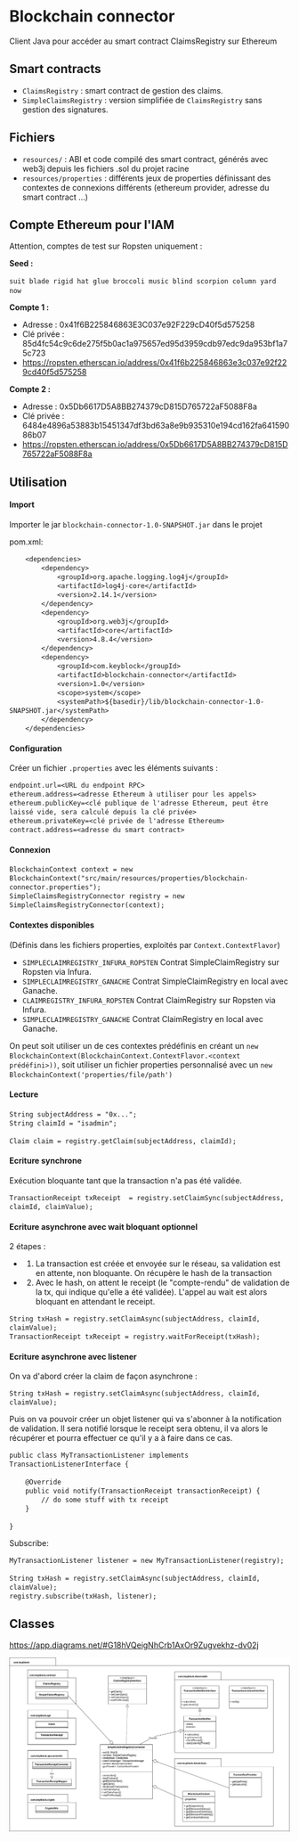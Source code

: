 # Blockchain connector

Client Java pour accéder au smart contract ClaimsRegistry sur Ethereum

## Smart contracts

- `ClaimsRegistry` : smart contract de gestion des claims.
- `SimpleClaimsRegistry` : version simplifiée de `ClaimsRegistry` sans gestion des signatures.

## Fichiers

- `resources/` : ABI et code compilé des smart contract, générés avec web3j depuis les fichiers .sol du projet racine
- `resources/properties` : différents jeux de properties définissant des contextes de connexions différents (ethereum provider, adresse du smart contract ...)

## Compte Ethereum pour l'IAM

Attention, comptes de test sur Ropsten uniquement :

**Seed :**

`suit blade rigid hat glue broccoli music blind scorpion column yard now`

**Compte 1 :**
- Adresse : 0x41f6B225846863E3C037e92F229cD40f5d575258
- Clé privée : 85d4fc54c9c6de275f5b0ac1a975657ed95d3959cdb97edc9da953bf1a75c723
- https://ropsten.etherscan.io/address/0x41f6b225846863e3c037e92f229cd40f5d575258

**Compte 2 :**
- Adresse : 0x5Db6617D5A8BB274379cD815D765722aF5088F8a
- Clé privée : 6484e4896a53883b15451347df3bd63a8e9b935310e194cd162fa64159086b07
- https://ropsten.etherscan.io/address/0x5Db6617D5A8BB274379cD815D765722aF5088F8a

## Utilisation

#### Import

Importer le jar `blockchain-connector-1.0-SNAPSHOT.jar` dans le projet

pom.xml:
```
    <dependencies>
        <dependency>
            <groupId>org.apache.logging.log4j</groupId>
            <artifactId>log4j-core</artifactId>
            <version>2.14.1</version>
        </dependency>
        <dependency>
            <groupId>org.web3j</groupId>
            <artifactId>core</artifactId>
            <version>4.8.4</version>
        </dependency>        
        <dependency>
            <groupId>com.keyblock</groupId>
            <artifactId>blockchain-connector</artifactId>
            <version>1.0</version>
            <scope>system</scope>
            <systemPath>${basedir}/lib/blockchain-connector-1.0-SNAPSHOT.jar</systemPath>
        </dependency>
    </dependencies>
```
#### Configuration

Créer un fichier `.properties` avec les éléments suivants :

```properties
endpoint.url=<URL du endpoint RPC>
ethereum.address=<adresse Ethereum à utiliser pour les appels>
ethereum.publicKey=<clé publique de l'adresse Ethereum, peut être laissé vide, sera calculé depuis la clé privée>
ethereum.privateKey=<clé privée de l'adresse Ethereum>
contract.address=<adresse du smart contract>
```

#### Connexion

```
BlockchainContext context = new BlockchainContext("src/main/resources/properties/blockchain-connector.properties");
SimpleClaimsRegistryConnector registry = new SimpleClaimsRegistryConnector(context);
```

#### Contextes disponibles

(Définis dans les fichiers properties, exploités par `Context.ContextFlavor`)

- `SIMPLECLAIMREGISTRY_INFURA_ROPSTEN` Contrat SimpleClaimRegistry sur Ropsten via Infura.
- `SIMPLECLAIMREGISTRY_GANACHE` Contrat SimpleClaimRegistry en local avec Ganache.
- `CLAIMREGISTRY_INFURA_ROPSTEN` Contrat ClaimRegistry sur Ropsten via Infura.
- `SIMPLECLAIMREGISTRY_GANACHE` Contrat ClaimRegistry en local avec Ganache.

On peut soit utiliser un de ces contextes prédéfinis en créant un `new BlockchainContext(BlockchainContext.ContextFlavor.<context prédéfini>))`, soit utiliser un fichier properties personnalisé avec un `new BlockchainContext('properties/file/path')`

#### Lecture
```
String subjectAddress = "0x...";
String claimId = "isadmin";

Claim claim = registry.getClaim(subjectAddress, claimId);
```

#### Ecriture synchrone

Exécution bloquante tant que la transaction n'a pas été validée.

```
TransactionReceipt txReceipt  = registry.setClaimSync(subjectAddress, claimId, claimValue);
```
#### Ecriture asynchrone avec wait bloquant optionnel

2 étapes :
- 1. La transaction est créée et envoyée sur le réseau, sa validation est en attente, non bloquante. On récupère le hash de la transaction
- 2. Avec le hash, on attent le receipt (le "compte-rendu" de validation de la tx, qui indique qu'elle a été validée). L'appel au wait est alors bloquant en attendant le receipt.

```
String txHash = registry.setClaimAsync(subjectAddress, claimId, claimValue);
TransactionReceipt txReceipt = registry.waitForReceipt(txHash);
```

#### Ecriture asynchrone avec listener

On va d'abord créer la claim de façon asynchrone : 
```
String txHash = registry.setClaimAsync(subjectAddress, claimId, claimValue);
```

Puis on va pouvoir créer un objet listener qui va s'abonner à la notification de validation. Il sera notifié lorsque le receipt sera obtenu, il va alors le récupérer et pourra effectuer ce qu'il y a à faire dans ce cas.
```
public class MyTransactionListener implements TransactionListenerInterface {
    
    @Override
    public void notify(TransactionReceipt transactionReceipt) {
        // do some stuff with tx receipt
    }

}

```

Subscribe: 
```
MyTransactionListener listener = new MyTransactionListener(registry);

String txHash = registry.setClaimAsync(subjectAddress, claimId, claimValue);
registry.subscribe(txHash, listener);

```

## Classes

https://app.diagrams.net/#G18hVQeigNhCrb1AxOr9Zugvekhz-dv02j

![Diagramme de classes](com.keyblock.png)
